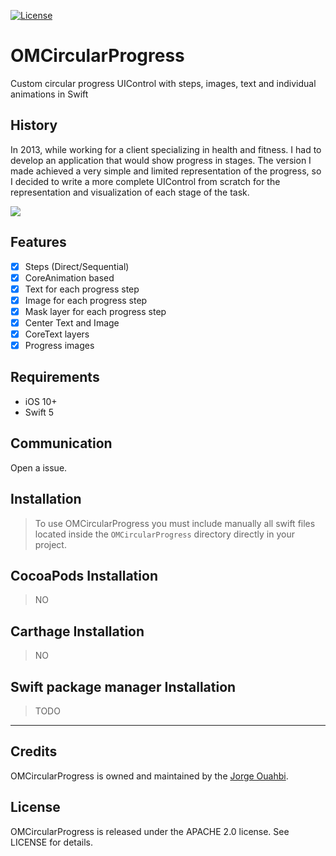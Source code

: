 
[![License](https://img.shields.io/badge/License-Apache%202.0-blue.svg)](https://opensource.org/licenses/Apache-2.0)

# OMCircularProgress

Custom circular progress UIControl with steps, images, text and individual animations in Swift

## History

In 2013, while working for a client specializing in health and fitness.
I had to develop an application that would show progress in stages.
The version I made achieved a very simple and limited representation of the progress, so I decided to write a more complete UIControl from scratch for the representation and visualization of each stage of the task.

![](https://github.com/JorgeOOMM/OMCircularProgress/blob/master/gif/gif.gif)

## Features

- [x] Steps (Direct/Sequential)
- [x] CoreAnimation based
- [x] Text for each progress step
- [x] Image for each progress step
- [x] Mask layer for each progress step
- [x] Center Text and Image
- [x] CoreText layers
- [x] Progress images

## Requirements

- iOS 10+
- Swift 5

## Communication

Open a issue.

## Installation

> To use OMCircularProgress you must include manually all swift files located inside the `OMCircularProgress` directory directly in your project.

## CocoaPods Installation

> NO

## Carthage Installation

> NO

## Swift package manager Installation

> TODO

* * *

## Credits

OMCircularProgress is owned and maintained by the [Jorge Ouahbi](https://github.com/JorgeOOMM).

## License

OMCircularProgress is released under the APACHE 2.0 license. See LICENSE for details.
